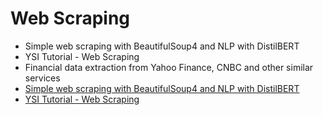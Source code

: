 # Web Scraping

* Simple web scraping with BeautifulSoup4 and NLP with DistilBERT
* YSI Tutorial - Web Scraping
* Financial data extraction from Yahoo Finance, CNBC and other similar services
* [Simple web scraping with BeautifulSoup4 and NLP with DistilBERT](https://nbviewer.org/github/sparsh-ai/notebooks/blob/main/2020-06-20-simple-scraping-nlp-bs4-distilbert.ipynb)
* [YSI Tutorial - Web Scraping](https://nbviewer.org/github/sparsh-ai/notebooks/blob/main/Web-Scraping-Tutorial.ipynb)
